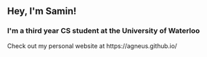 <h2 align="left">Hey, I'm Samin!</h2>
<h3 align="left">I'm a third year CS student at the University of Waterloo</h3>
Check out my personal website at https://agneus.github.io/

<!--
**agneus/agneus** is a ✨ _special_ ✨ repository because its `README.md` (this file) appears on your GitHub profile.

Here are some ideas to get you started:

- 🔭 I’m currently working on ...
- 🌱 I’m currently learning ...
- 👯 I’m looking to collaborate on ...
- 🤔 I’m looking for help with ...
- 💬 Ask me about ...
- 📫 How to reach me: ...
- 😄 Pronouns: ...
- ⚡ Fun fact: ...
-->
